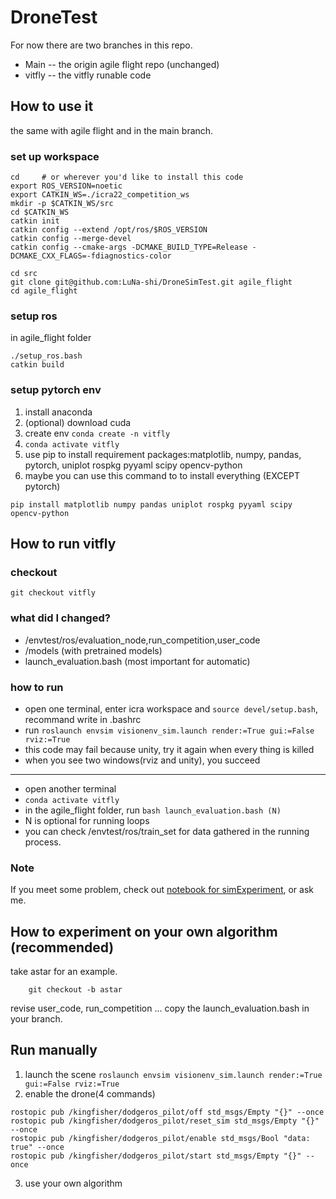 # DroneTest

For now there are two branches in this repo.
- Main -- the origin agile flight repo (unchanged)
- vitfly -- the vitfly runable code

## How to use it
the same with agile flight and in the main branch.
### set up workspace

```
cd     # or wherever you'd like to install this code
export ROS_VERSION=noetic
export CATKIN_WS=./icra22_competition_ws
mkdir -p $CATKIN_WS/src
cd $CATKIN_WS
catkin init
catkin config --extend /opt/ros/$ROS_VERSION
catkin config --merge-devel
catkin config --cmake-args -DCMAKE_BUILD_TYPE=Release -DCMAKE_CXX_FLAGS=-fdiagnostics-color

cd src
git clone git@github.com:LuNa-shi/DroneSimTest.git agile_flight
cd agile_flight
```

### setup ros
in agile_flight folder
```
./setup_ros.bash
catkin build
```

### setup pytorch env
1. install anaconda
2. (optional) download cuda
3. create env `conda create -n vitfly`
4. `conda activate vitfly`
5. use pip to install requirement packages:matplotlib, numpy, pandas, pytorch, uniplot rospkg pyyaml scipy opencv-python
6. maybe you can use this command to to install everything (EXCEPT pytorch)
```
pip install matplotlib numpy pandas uniplot rospkg pyyaml scipy opencv-python
``` 




## How to run vitfly
### checkout
```
git checkout vitfly
```

### what did I changed?
- /envtest/ros/evaluation_node,run_competition,user_code
- /models (with pretrained models)
- launch_evaluation.bash (most important for automatic)

### how to run

- open one terminal, enter icra workspace and  `source devel/setup.bash`, recommand write in .bashrc
- run `roslaunch envsim visionenv_sim.launch render:=True gui:=False rviz:=True`
- this code may fail because unity, try it again when every thing is killed
- when you see two windows(rviz and unity), you succeed
--- 
- open another terminal
- `conda activate vitfly`
- in the agile_flight folder, run `bash launch_evaluation.bash (N)`
- N is optional for running loops
- you can check /envtest/ros/train_set for data gathered in the running process.

### Note
If you meet some problem, check out [notebook for simExperiment](https://notes.sjtu.edu.cn/JD3lo_HQSTu7VmxGpNqMuQ?both), or ask me.

## How to experiment on your own algorithm (recommended)
take astar for an example.
```
    git checkout -b astar
```
revise user_code, run_competition ...
copy the launch_evaluation.bash in your branch.

## Run manually
1. launch the scene `roslaunch envsim visionenv_sim.launch render:=True gui:=False rviz:=True`
2. enable the drone(4 commands)
```
rostopic pub /kingfisher/dodgeros_pilot/off std_msgs/Empty "{}" --once
rostopic pub /kingfisher/dodgeros_pilot/reset_sim std_msgs/Empty "{}" --once
rostopic pub /kingfisher/dodgeros_pilot/enable std_msgs/Bool "data: true" --once
rostopic pub /kingfisher/dodgeros_pilot/start std_msgs/Empty "{}" --once
```
3. use your own algorithm
